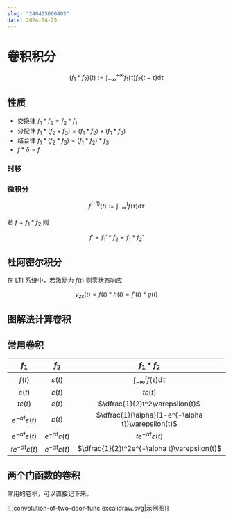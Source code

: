 ```yaml
---
slug: "240425000403"
date: 2024-04-25
---
```


# 卷积积分

$$
(f_1 * f_2)(t) := \int_{-\infty}^{+\infty} f_1(\tau)f_2(t-\tau) \mathrm{d}\tau
$$

## 性质

- 交换律 $f_1 * f_2 = f_2 * f_1$
- 分配律 $f_1 * (f_2 + f_3) = (f_1 * f_2) + (f_1 * f_3)$
- 结合律 $f_1 * (f_2 * f_3) = (f_1 * f_2) * f_3$
- $f * \delta = f$

### 时移

### 微积分

$$
f^{(-1)}(t) := \int_{-\infty}^{t} f(\tau) \mathrm{d}\tau
$$

若 $f = f_1 * f_2$ 则

$$
f' = f_1' * f_2 = f_1 * f_2'
$$

## 杜阿密尔积分

在 LTI 系统中，若激励为 $f(t)$ 则零状态响应

$$
y_{zs}(t)=f(t)*h(t)=f'(t)*g(t)
$$

## 图解法计算卷积

## 常用卷积

|$f_1$|$f_2$|$f_1*f_2$|
|:-:|:-:|:-:|
|$f(t)$|$\varepsilon(t)$|$\displaystyle\int_{-\infty}^{t} f(\tau) \mathrm{d}\tau$|
|$\varepsilon(t)$|$\varepsilon(t)$|$t\varepsilon(t)$|
|$t\varepsilon(t)$|$\varepsilon(t)$|$\dfrac{1}{2}t^2\varepsilon(t)$|
|$e^{-\alpha t}\varepsilon(t)$|$\varepsilon(t)$|$\dfrac{1}{\alpha}(1-e^{-\alpha t})\varepsilon(t)$|
|$e^{-\alpha t}\varepsilon(t)$|$e^{-\alpha t}\varepsilon(t)$|$te^{-\alpha t}\varepsilon(t)$|
|$te^{-\alpha t}\varepsilon(t)$|$e^{-\alpha t}\varepsilon(t)$|$\dfrac{1}{2}t^2e^{-\alpha t}\varepsilon(t)$|

## 两个门函数的卷积

常用的卷积，可以直接记下来。

![[convolution-of-two-door-func.excalidraw.svg|示例图]]
